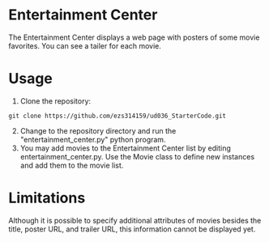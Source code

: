 # Entertainment Center
The Entertainment Center displays a web page with posters of some movie favorites. You can see a tailer
for each movie.
# Usage
1. Clone the repository:
```
git clone https://github.com/ezs314159/ud036_StarterCode.git
```
2. Change to the repository directory and run the "entertainment_center.py" python program.
3. You may add movies to the Entertainment Center list by editing entertainment_center.py. Use 
the Movie class to define new instances and add them to the movie list.
# Limitations
Although it is possible to specify additional attributes of movies besides the title, poster URL, 
and trailer URL, this information cannot be displayed yet.
